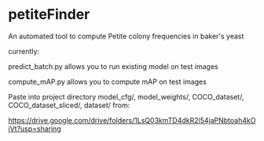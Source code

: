 # petiteFinder
An automated tool to compute Petite colony frequencies in baker's yeast

currently:

predict_batch.py allows you to run existing model on test images

compute_mAP.py allows you to compute mAP on test images


Paste into project directory model_cfg/, model_weights/, COCO_dataset/, COCO_dataset_sliced/, dataset/ from: 

https://drive.google.com/drive/folders/1LsQ03kmTD4dkR2l54jaPNbtoah4kOiVt?usp=sharing




